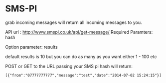 SMS-PI
======

grab incoming messages will return all incoming messages to you.



API url : http://www.smspi.co.uk/api/get-message/
Required Paramters: 
hash

Option parameter:
results

default results is 10 but you can do as many as you want either 1 - 100 etc

POST or GET to the URL passing your SMS pi hash will return:

```
[{"from":"07777777777","message":"test","date":"2014-07-02 15:24:15"}]
```
